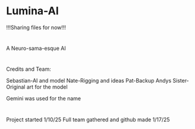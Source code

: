 # Lumina-AI
!!!Sharing files for now!!!

#
A Neuro-sama-esque AI
#

#
Credits and Team:

Sebastian-AI and model
Nate-Rigging and ideas
Pat-Backup
Andys Sister-Original art for the model

Gemini was used for the name
#

#
Project started 1/10/25
Full team gathered and github made 1/17/25
#
